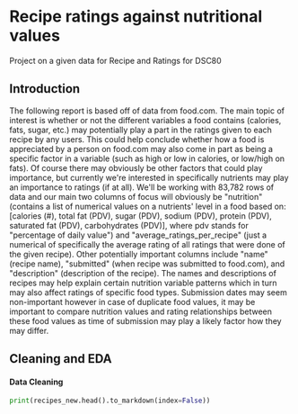 # Recipe ratings against nutritional values
Project on a given data for Recipe and Ratings for DSC80


## Introduction
The following report is based off of data from food.com. The main topic of interest is whether or not the different variables a food contains (calories, fats, sugar, etc.) may potentially play a part in the ratings given to each recipe by any users. This could help conclude whether how a food is appreciated by a person on food.com may also come in part as being a specific factor in a variable (such as high or low in calories, or low/high on fats). Of course there may obviously be other factors that could play importance, but currently we're interested in specifically nutrients may play an importance to ratings (if at all). We'll be working with 83,782 rows of data and our main two columns of focus will obviously be "nutrition" (contains a list of numerical values on a nutrients' level in a food based on:  [calories (#), total fat (PDV), sugar (PDV), sodium (PDV), protein (PDV), saturated fat (PDV), carbohydrates (PDV)], where pdv stands for "percentage of daily value") and "average_ratings_per_recipe" (just a numerical of specifically the average rating of all ratings that were done of the given recipe). Other potentially important columns include "name" (recipe name), "submitted" (when recipe was submitted to food.com), and "description" (description of the recipe). The names and descriptions of recipes may help explain certain nutrition variable patterns which in turn may also affect ratings of specific food types. Submission dates may seem non-important however in case of duplicate food values, it may be important to compare nutrition values and rating relationships between these food values as time of submission may play a likely factor how they may differ.


## Cleaning and EDA

#### Data Cleaning

```py
print(recipes_new.head().to_markdown(index=False))
```
